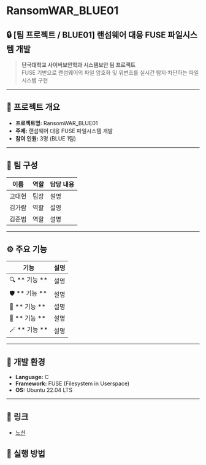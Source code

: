 # RansomWAR_BLUE01
## 🔒 [팀 프로젝트 / BLUE01] 랜섬웨어 대응 FUSE 파일시스템 개발

> **단국대학교 사이버보안학과 시스템보안 팀 프로젝트**  
> FUSE 기반으로 랜섬웨어의 파일 암호화 및 위변조를 실시간 탐지·차단하는 파일시스템 구현

---

## 📘 프로젝트 개요
- **프로젝트명:** RansomWAR_BLUE01
- **주제:** 랜섬웨어 대응 FUSE 파일시스템 개발  
- **참여 인원:** 3명 (BLUE 1팀)

---

## 👥 팀 구성
| 이름 | 역할 | 담당 내용 |
|------|------|------|
| 고대현 | 팀장 | 설명 |
| 김가람 | 역할 | 설명 |
| 김준범 | 역할 | 설명 |

---

## ⚙️ 주요 기능
| 기능 | 설명 |
|------|------|
| 🔍 ** 기능 ** | 설명 |
| 🛡️ ** 기능 ** | 설명 |
| 🧩 ** 기능 ** | 설명 |
| 📂 ** 기능 ** | 설명 |
| 🪄 ** 기능 ** | 설명 |

---

## 🧩 개발 환경
- **Language:** C   
- **Framework:** FUSE (Filesystem in Userspace)  
- **OS:** Ubuntu 22.04 LTS    

---

## 🔗 링크
- [노션](https://www.notion.so/RansomWAR-BLUE01-1a346e976de948d886bc60b37a2f7689?source=copy_link)

## 🧪 실행 방법
